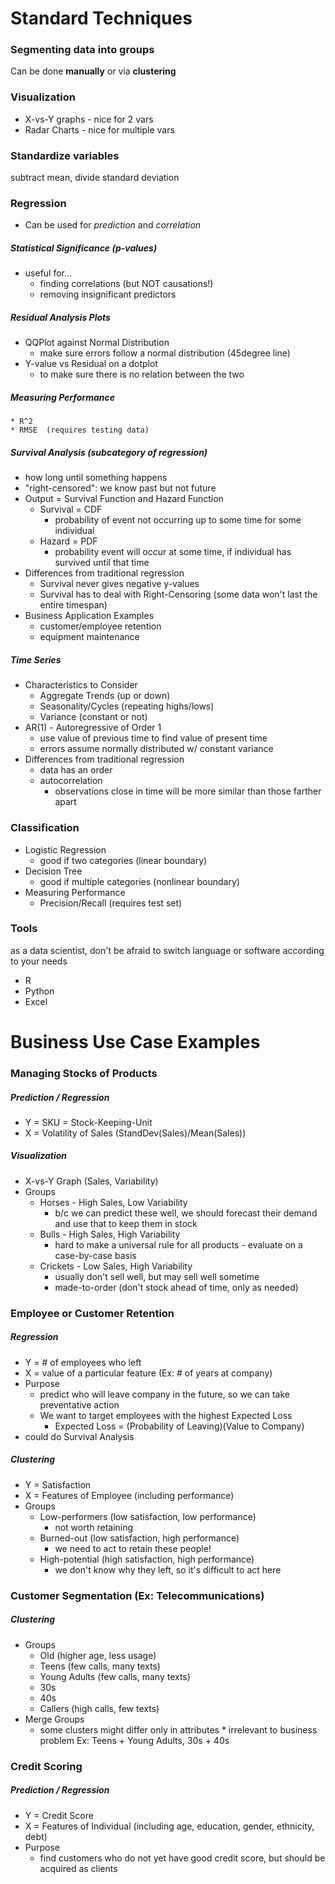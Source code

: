 # Standard Techniques

### Segmenting data into groups
Can be done **manually** or via **clustering**

### Visualization
* X-vs-Y graphs	- nice for 2 vars
* Radar Charts - nice for multiple vars

### Standardize variables
subtract mean, divide standard deviation

### Regression
* Can be used for *prediction* and *correlation*

##### Statistical Significance	(p-values)
* useful for...
	* finding correlations	(but NOT causations!)
	* removing insignificant predictors

##### Residual Analysis Plots
* QQPlot against Normal Distribution
	* make sure errors follow a normal distribution (45degree line)
* Y-value vs Residual on a dotplot
	* to make sure there is no relation between the two

##### Measuring Performance
	* R^2
	* RMSE	(requires testing data)

##### Survival Analysis	(subcategory of regression)
* how long until something happens
* "right-censored": we know past but not future
* Output = Survival Function and Hazard Function
	* Survival = CDF
		* probability of event not occurring up to some time for some individual
	* Hazard = PDF
		* probability event will occur at some time, if individual has survived until that time
* Differences from traditional regression
	* Survival never gives negative y-values
	* Survival has to deal with Right-Censoring (some data won't last the entire timespan)
* Business Application Examples
	* customer/employee retention
	* equipment maintenance

##### Time Series
* Characteristics to Consider
	* Aggregate Trends	(up or down)
	* Seasonality/Cycles	(repeating highs/lows)
	* Variance			(constant or not)
* AR(1) - Autoregressive of Order 1
	* use value of previous time to find value of present time
	* errors assume normally distributed w/ constant variance
* Differences from traditional regression
	* data has an order
	* autocorrelation
		* observations close in time will be more similar than those farther apart

### Classification
* Logistic Regression
	* good if two categories (linear boundary)
* Decision Tree
	* good if multiple categories (nonlinear boundary)
* Measuring Performance
	* Precision/Recall	(requires test set)

### Tools
as a data scientist, don't be afraid to switch language or software according to your needs
* R
* Python
* Excel

# Business Use Case Examples

### Managing Stocks of Products

##### Prediction / Regression
* Y = SKU = Stock-Keeping-Unit
* X = Volatility of Sales (StandDev(Sales)/Mean(Sales))

##### Visualization
* X-vs-Y Graph (Sales, Variability)
* Groups
	* Horses - High Sales, Low Variability
		* b/c we can predict these well, we should forecast their demand and use that to keep them in stock
	* Bulls - High Sales, High Variability
		* hard to make a universal rule for all products - evaluate on a case-by-case basis
	* Crickets - Low Sales, High Variability
		* usually don't sell well, but may sell well sometime
		* made-to-order (don't stock ahead of time, only as needed)


### Employee or Customer Retention

##### Regression
* Y = # of employees who left
* X = value of a particular feature (Ex: # of years at company)
* Purpose
	* predict who will leave company in the future, so we can take preventative action
	* We want to target employees with the highest Expected Loss
		* Expected Loss = (Probability of Leaving)(Value to Company)
* could do Survival Analysis

##### Clustering
* Y = Satisfaction
* X = Features of Employee (including performance)
* Groups
	* Low-performers (low satisfaction, low performance)
		* not worth retaining
	* Burned-out (low satisfaction, high performance)
		* we need to act to retain these people!
	* High-potential (high satisfaction, high performance)
		* we don't know why they left, so it's difficult to act here

### Customer Segmentation (Ex: Telecommunications)
##### Clustering
* Groups
	* Old	(higher age, less usage)
	* Teens	(few calls, many texts)
	* Young Adults	(few calls, many texts)
	* 30s
	* 40s
	* Callers	(high calls, few texts)
* Merge Groups
	* some clusters might differ only in attributes * irrelevant to business problem
	Ex:	Teens + Young Adults, 30s + 40s

### Credit Scoring
##### Prediction / Regression
* Y = Credit Score
* X = Features of Individual (including age, education, gender, ethnicity, debt)
* Purpose
	* find customers who do not yet have good credit score, but should be acquired as clients

